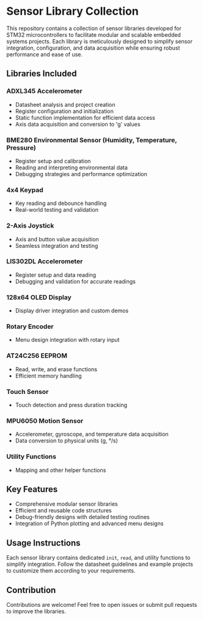 # Sensor Library Collection

This repository contains a collection of sensor libraries developed for STM32 microcontrollers to facilitate modular and scalable embedded systems projects. Each library is meticulously designed to simplify sensor integration, configuration, and data acquisition while ensuring robust performance and ease of use.

## Libraries Included

### **ADXL345 Accelerometer**
- Datasheet analysis and project creation
- Register configuration and initialization
- Static function implementation for efficient data access
- Axis data acquisition and conversion to 'g' values

### **BME280 Environmental Sensor (Humidity, Temperature, Pressure)**
- Register setup and calibration
- Reading and interpreting environmental data
- Debugging strategies and performance optimization

### **4x4 Keypad**
- Key reading and debounce handling
- Real-world testing and validation

### **2-Axis Joystick**
- Axis and button value acquisition
- Seamless integration and testing

### **LIS302DL Accelerometer**
- Register setup and data reading
- Debugging and validation for accurate readings

### **128x64 OLED Display**
- Display driver integration and custom demos

### **Rotary Encoder**
- Menu design integration with rotary input

### **AT24C256 EEPROM**
- Read, write, and erase functions
- Efficient memory handling

### **Touch Sensor**
- Touch detection and press duration tracking

### **MPU6050 Motion Sensor**
- Accelerometer, gyroscope, and temperature data acquisition
- Data conversion to physical units (g, °/s)

### **Utility Functions**
- Mapping and other helper functions

## Key Features
- Comprehensive modular sensor libraries
- Efficient and reusable code structures
- Debug-friendly designs with detailed testing routines
- Integration of Python plotting and advanced menu designs

## Usage Instructions
Each sensor library contains dedicated `init`, `read`, and utility functions to simplify integration. Follow the datasheet guidelines and example projects to customize them according to your requirements.

## Contribution
Contributions are welcome! Feel free to open issues or submit pull requests to improve the libraries.



